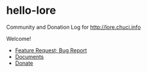 # hello-lore
Community and Donation Log for http://lore.chuci.info

Welcome!
* [Feature Request; Bug Report](https://github.com/taurenshaman/hello-lore/issues)
* [Documents](https://github.com/taurenshaman/hello-lore/tree/master/docs)
* [Donate](https://github.com/taurenshaman/hello-lore/wiki/Donate!)
